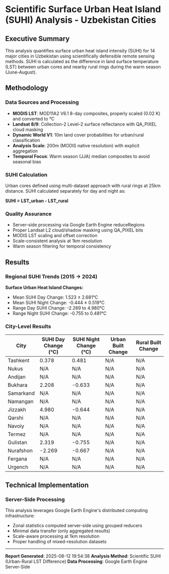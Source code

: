 
# Scientific Surface Urban Heat Island (SUHI) Analysis - Uzbekistan Cities

## Executive Summary

This analysis quantifies surface urban heat island intensity (SUHI) for 14 major cities in Uzbekistan using scientifically defensible remote sensing methods. SUHI is calculated as the difference in land surface temperature (LST) between urban cores and nearby rural rings during the warm season (June-August).

## Methodology

### Data Sources and Processing
- **MODIS LST**: MOD11A2 V6.1 8-day composites, properly scaled (0.02 K) and converted to °C
- **Landsat 8/9**: Collection-2 Level-2 surface reflectance with QA_PIXEL cloud masking
- **Dynamic World V1**: 10m land cover probabilities for urban/rural classification
- **Analysis Scale**: 200m (MODIS native resolution) with explicit aggregation
- **Temporal Focus**: Warm season (JJA) median composites to avoid seasonal bias

### SUHI Calculation
Urban cores defined using multi-dataset approach with rural rings at 25km distance. SUHI calculated separately for day and night as:

**SUHI = LST_urban - LST_rural**

### Quality Assurance
- Server-side processing via Google Earth Engine reduceRegions
- Proper Landsat L2 cloud/shadow masking using QA_PIXEL bits
- MODIS LST scaling and offset correction
- Scale-consistent analysis at 1km resolution
- Warm season filtering for temporal consistency

## Results

### Regional SUHI Trends (2015 → 2024)

**Surface Urban Heat Island Changes:**
- Mean SUHI Day Change: 1.523 ± 2.681°C
- Mean SUHI Night Change: -0.444 ± 0.519°C
- Range Day SUHI Change: -2.269 to 4.980°C
- Range Night SUHI Change: -0.755 to 0.481°C

### City-Level Results

| City | SUHI Day Change (°C) | SUHI Night Change (°C) | Urban Built Change | Rural Built Change |
|------|---------------------|----------------------|------------------|------------------|
| Tashkent | 0.378 | 0.481 | N/A | N/A |
| Nukus | N/A | N/A | N/A | N/A |
| Andijan | N/A | N/A | N/A | N/A |
| Bukhara | 2.208 | -0.633 | N/A | N/A |
| Samarkand | N/A | N/A | N/A | N/A |
| Namangan | N/A | N/A | N/A | N/A |
| Jizzakh | 4.980 | -0.644 | N/A | N/A |
| Qarshi | N/A | N/A | N/A | N/A |
| Navoiy | N/A | N/A | N/A | N/A |
| Termez | N/A | N/A | N/A | N/A |
| Gulistan | 2.319 | -0.755 | N/A | N/A |
| Nurafshon | -2.269 | -0.667 | N/A | N/A |
| Fergana | N/A | N/A | N/A | N/A |
| Urgench | N/A | N/A | N/A | N/A |


## Technical Implementation

### Server-Side Processing
This analysis leverages Google Earth Engine's distributed computing infrastructure:
- Zonal statistics computed server-side using grouped reducers
- Minimal data transfer (only aggregated results)
- Scale-aware processing at 1km resolution
- Proper handling of mixed-resolution datasets

---

**Report Generated**: 2025-08-12 19:54:38
**Analysis Method**: Scientific SUHI (Urban-Rural LST Difference)
**Data Processing**: Google Earth Engine Server-Side

